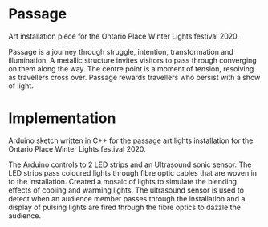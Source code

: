 # Passage
Art installation piece for the Ontario Place Winter Lights festival 2020.

Passage is a journey through struggle, intention, transformation and illumination. A metallic structure invites visitors to pass through converging on them along the way.
The centre point is a moment of tension, resolving as travellers cross over. Passage rewards travellers who persist with a show of light.

# Implementation
Arduino sketch written in C++ for the passage art lights installation for the Ontario Place Winter Lights festival 2020.

The Arduino controls to 2 LED strips and an Ultrasound sonic sensor. The LED strips pass coloured lights through fibre optic cables that are woven in to the installation. Created a mosaic of lights to simulate the blending effects of cooling and warming lights. The ultrasound sensor is used to detect when an audience member passes through the installation and a display of pulsing lights are fired through the fibre optics to dazzle the audience.

